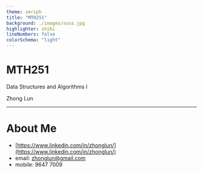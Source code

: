 ```yaml
---
theme: seriph
title: "MTH251"
background: ./images/suss.jpg
highlighter: shiki
lineNumbers: false
colorSchema: "light"
---
```


# MTH251

Data Structures and Algorithms I

<div class="pt-12">
  <span @click="$slidev.nav.next" class="px-2 py-1 rounded cursor-pointer" hover="bg-white bg-opacity-10">
    Zhong Lun
  </span>
</div>

---

# About Me

-   <i class="fab fa-linkedin"></i> [https://www.linkedin.com/in/zhonglun/](https://www.linkedin.com/in/zhonglun/)
-   email: [zhonglun@gmail.com](zhonglun@gmail.com)
-   mobile: 9647 7009
